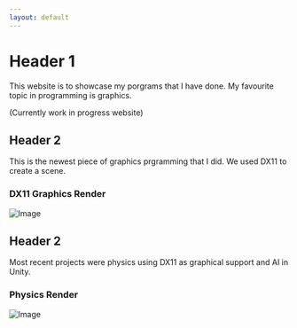 ```yaml
---
layout: default
---
```


# Header 1
This website is to showcase my porgrams that I have done. My favourite topic in programming is graphics.

(Currently work in progress website)

## Header 2
This is the newest piece of graphics prgramming that I did. We used DX11 to create a scene.

### DX11 Graphics Render
![Image](https://github.com/user-attachments/assets/b0019e32-9e9c-4b87-9c6b-6eeac1c4e1c9)

## Header 2
Most recent projects were physics using DX11 as graphical support and AI in Unity.

### Physics Render
![Image](https://github.com/user-attachments/assets/22a6360d-def4-4cd1-b4e6-82091304679b)

